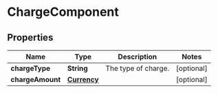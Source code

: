 # ChargeComponent

## Properties
Name | Type | Description | Notes
------------ | ------------- | ------------- | -------------
**chargeType** | **String** | The type of charge. |  [optional]
**chargeAmount** | [**Currency**](Currency.md) |  |  [optional]
